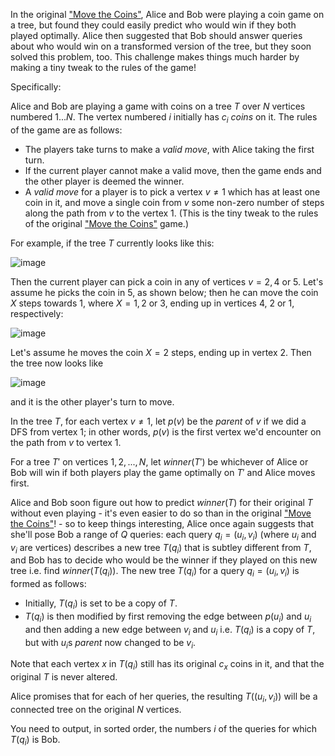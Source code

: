 In the original ["Move the Coins"](https://www.hackerrank.com/challenges/move-the-coins/problem), Alice and Bob were playing a coin game on a tree, but found they could easily predict who would win if they both played optimally.  Alice then suggested that Bob should answer queries about who would win on a transformed version of the tree, but they soon solved this problem, too.  This challenge makes things much harder by making a tiny tweak to the rules of the game!

Specifically:

Alice and Bob are playing a game with coins on a tree $T$ over $N$ vertices numbered $1...N$.  The vertex numbered $i$ initially has $c_i$ *coins* on it.  The rules of the game are as follows:

-  The players take turns to make a *valid move*, with Alice taking the first turn.
- If the current player cannot make a valid move, then the game ends and the other player is deemed the winner.
- A *valid move* for a player is to pick a vertex $v \ne 1$ which has at least one coin in it, and move a single coin from $v$ some non-zero number of steps along the path from $v$ to the vertex $1$. (This is the tiny tweak to the rules of the original ["Move the Coins"](https://www.hackerrank.com/challenges/move-the-coins/problem) game.)


For example, if the tree $T$ currently looks like this:


![image](https://s3.amazonaws.com/hr-assets/0/1521711755-f6308f380d-move-the-coins-2-example-move-example-1of2.png)

Then the current player can pick a coin in any of vertices $v = 2, 4$ or $5$.  Let's assume he picks the coin in $5$, as shown below; then he can move the coin $X$ steps towards $1$, where $X=1,2$ or $3$, ending up in vertices $4$, $2$ or $1$, respectively:


![image](https://s3.amazonaws.com/hr-assets/0/1521711917-0016648f68-move-the-coins-2-example-move-example-2of2.png)

Let's assume he moves the coin $X=2$ steps, ending up in vertex $2$.  Then the tree now looks like 


![image](https://s3.amazonaws.com/hr-assets/0/1521712073-48296db0ed-move-the-coins-2-example-move-example-3of3.png)

and it is the other player's turn to move.

In the tree $T$, for each vertex $v \ne 1$, let $p(v)$ be the *parent* of $v$ if we did a DFS from vertex $1$; in other words, $p(v)$ is the first vertex we'd encounter on the path from $v$ to vertex $1$.

For a tree $T'$ on vertices $1,2,...,N$, let $\textit{winner}(T')$ be whichever of Alice or Bob will win if both players play the game optimally on $T'$ and Alice moves first.

Alice and Bob soon figure out how to predict $\textit{winner}(T)$ for their original $T$ without even playing - it's even easier to do so than in the original ["Move the Coins"](https://www.hackerrank.com/challenges/move-the-coins/problem)! - so to keep things interesting, Alice once again suggests that she'll pose Bob a range of $Q$ queries: each query $q_i=(u_i,v_i)$ (where $u_i$ and $v_i$ are vertices) describes a new tree $T(q_i)$ that is subtley different from $T$, and Bob has to decide who would be the winner if they played on this new tree i.e. find $\textit{winner}(T(q_i))$.  The new tree $T(q_i)$ for a query $q_i=(u_i,v_i)$ is formed as follows:

- Initially, $T(q_i)$ is set to be a copy of $T$.
- $T(q_i)$ is then modified by first removing the edge between $p(u_i)$ and $u_i$ and then adding a new edge between $v_i$ and $u_i$ i.e. $T(q_i)$ is a copy of $T$, but with $u_i$s *parent* now changed to be $v_i$.

Note that each vertex $x$ in $T(q_i)$ still has its original $c_x$ coins in it, and that the original $T$ is never altered.

Alice promises that for each of her queries, the resulting $T((u_i,v_i))$ will be a connected tree on the original $N$ vertices.

You need to output, in sorted order, the numbers $i$ of the queries for which $T(q_i)$ is Bob. 

